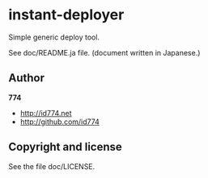 instant-deployer
================

Simple generic deploy tool.


See doc/README.ja file.
(document written in Japanese.)


Author
------

**774**

+ http://id774.net
+ http://github.com/id774


Copyright and license
---------------------

See the file doc/LICENSE.

